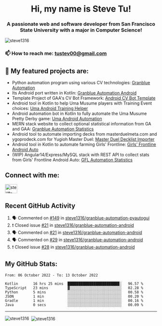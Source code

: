 <h1 align="center">Hi, my name is Steve Tu!</h1>
<h3 align="center">A passionate web and software developer from San Francisco State University with a major in Computer Science!</h3>

<p align="left"> <img src="https://komarev.com/ghpvc/?username=steve1316&label=Profile%20views&color=0e75b6&style=flat" alt="steve1316" /> </p>

### 📫 How to reach me: **tustev00@gmail.com**

## 🔭 My featured projects are:
- Python automation program using various CV technologies: [Granblue Automation](https://github.com/steve1316/granblue-automation-pyautogui)
- Its Android port written in Kotlin: [Granblue Automation Android](https://github.com/steve1316/granblue-automation-android)
- Template Project of GAA's CV Bot Framework: [Android CV Bot Template](https://github.com/steve1316/android-cv-bot-template)
- Android tool in Kotlin to help Uma Musume players with Training Event choices: [Uma Android Training Helper](https://github.com/steve1316/uma-android-training-helper)
- Android automation bot in Kotlin to fully automate the Uma Musume Pretty Derby game: [Uma Android Automation](https://github.com/steve1316/uma-android-automation)
- MERN stack website to collect optional statistical information from GA and GAA: [Granblue Automation Statistics](https://github.com/steve1316/granblue-automation-statistics)
- Android tool to automate importing decks from masterduelmeta.com and ygoprodeck.com for Yugioh Master Duel: [Master Duel Decklist Importer](https://github.com/steve1316/masterduel-android-decklist-importer)
- Android tool in Kotlin to automate farming Girls' Frontline: [Girls' Frontline Android Auto](https://github.com/steve1316/gfl-android-auto)
- (WIP) Angular14/Express/MySQL stack with REST API to collect stats from Girls' Frontline Android Auto: [GFL Automation Statistics](https://github.com/steve1316/gfl-automation-statistics)

## Connect with me:

<p align="left">
<a href="https://linkedin.com/in/steve-tu-370ba219b" target="blank"><img align="center" src="https://cdn.jsdelivr.net/npm/simple-icons@3.0.1/icons/linkedin.svg" alt="steve-tu-370ba219b" height="30" width="40" /></a>
</p>

## Recent GitHub Activity

<!--START_SECTION:activity-->
1. 🗣 Commented on [#149](https://github.com/steve1316/granblue-automation-pyautogui/issues/149) in [steve1316/granblue-automation-pyautogui](https://github.com/steve1316/granblue-automation-pyautogui)
2. ❗️ Closed issue [#21](https://github.com/steve1316/granblue-automation-android/issues/21) in [steve1316/granblue-automation-android](https://github.com/steve1316/granblue-automation-android)
3. 🗣 Commented on [#21](https://github.com/steve1316/granblue-automation-android/issues/21) in [steve1316/granblue-automation-android](https://github.com/steve1316/granblue-automation-android)
4. 🗣 Commented on [#29](https://github.com/steve1316/granblue-automation-android/issues/29) in [steve1316/granblue-automation-android](https://github.com/steve1316/granblue-automation-android)
5. ❗️ Closed issue [#28](https://github.com/steve1316/granblue-automation-android/issues/28) in [steve1316/granblue-automation-android](https://github.com/steve1316/granblue-automation-android)
<!--END_SECTION:activity-->

## My GitHub Stats:

<!--START_SECTION:waka-->

```text
From: 06 October 2022 - To: 13 October 2022

Kotlin       16 hrs 25 mins  ████████████████████████░   96.57 %
TypeScript   23 mins         ▓░░░░░░░░░░░░░░░░░░░░░░░░   02.28 %
Python       5 mins          ░░░░░░░░░░░░░░░░░░░░░░░░░   00.58 %
JSON         1 min           ░░░░░░░░░░░░░░░░░░░░░░░░░   00.20 %
Gradle       1 min           ░░░░░░░░░░░░░░░░░░░░░░░░░   00.16 %
Java         0 secs          ░░░░░░░░░░░░░░░░░░░░░░░░░   00.09 %
```

<!--END_SECTION:waka-->

---

<p><img align="left" src="https://github-readme-stats.vercel.app/api/top-langs?username=steve1316&show_icons=true&locale=en&layout=compact&theme=radical" alt="steve1316" /></p>

<p>&nbsp;<img align="center" src="https://github-readme-stats.vercel.app/api?username=steve1316&show_icons=true&locale=en&count_private=true&theme=radical" alt="steve1316" /></p>
